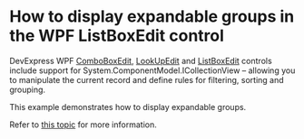 # How to display expandable groups in the WPF ListBoxEdit control

DevExpress WPF [ComboBoxEdit](https://documentation.devexpress.com/WPF/DevExpress.Xpf.Editors.ComboBoxEdit.class), [LookUpEdit](https://documentation.devexpress.com/WPF/DevExpress.Xpf.Grid.LookUp.LookUpEdit.class) and [ListBoxEdit](https://documentation.devexpress.com/WPF/DevExpress.Xpf.Editors.ListBoxEdit.class) controls include support for System.ComponentModel.ICollectionView – allowing you to manipulate the current record and define rules for filtering, sorting and grouping.

This example demonstrates how to display expandable groups.

Refer to [this topic](https://documentation.devexpress.com/WPF/DevExpress.Xpf.Editors.ListBoxEdit.GroupStyle.property) for more information.
